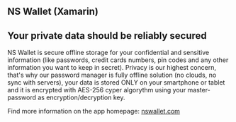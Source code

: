 ## NS Wallet (Xamarin)



## Your private data should be reliably secured

NS Wallet is secure offline storage for your confidential and sensitive information (like passwords, credit cards numbers, pin codes and any other information you want to keep in secret). Privacy is our highest concern, that's why our password manager is fully offline solution (no clouds, no sync with servers), your data is stored ONLY on your smartphone or tablet and it is encrypted with AES-256 cyper algorythm using your master-password as encryption/decryption key.

Find more information on the app homepage: [nswallet.com](https://nswallet.com)


